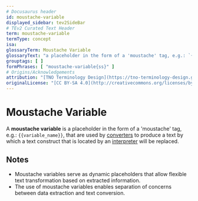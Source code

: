 ```yaml
---
# Docusaurus header
id: moustache-variable
displayed_sidebar: tev2SideBar
# TEv2 Curated Text Header
term: moustache-variable
termType: concept
isa:
glossaryTerm: Moustache Variable
glossaryText: "a placeholder in the form of a 'moustache' tag, e.g.: `{{variable_name}}`, that are used by [converters](@) to produce a text by which a text construct that is located by an [interpreter](@) will be replaced. See also https://mustache.github.io/mustache.5.html"
grouptags: [ ]
formPhrases: [ "moustache-variable{ss}" ]
# Origins/Acknowledgements
attribution: "[TNO Terminology Design](https://tno-terminology-design.github.io/tev2-specifications/docs)"
originalLicense: "[CC BY-SA 4.0](http://creativecommons.org/licenses/by-sa/4.0/?ref=chooser-v1)"
---
```


# Moustache Variable

A **moustache variable** is a placeholder in the form of a 'moustache' tag, e.g.: `{{variable_name}}`, that are used by [converters](@) to produce a text by which a text construct that is located by an [interpreter](@) will be replaced.

## Notes

- Moustache variables serve as dynamic placeholders that allow flexible text transformation based on extracted information.
- The use of moustache variables enables separation of concerns between data extraction and text conversion.
